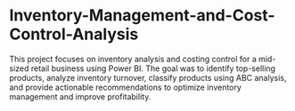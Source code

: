 # Inventory-Management-and-Cost-Control-Analysis
This project focuses on inventory analysis and costing control for a mid-sized retail business using Power BI.   The goal was to identify top-selling products, analyze inventory turnover, classify products using ABC analysis, and provide actionable recommendations to optimize inventory management and improve profitability.
